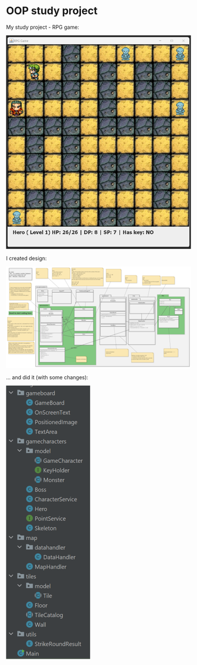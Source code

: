 # OOP study project

My study project - RPG game:

![game picture](game.png)

I created design:

![design](design.png)

... and did it (with some changes):

![classes](classes.png)
